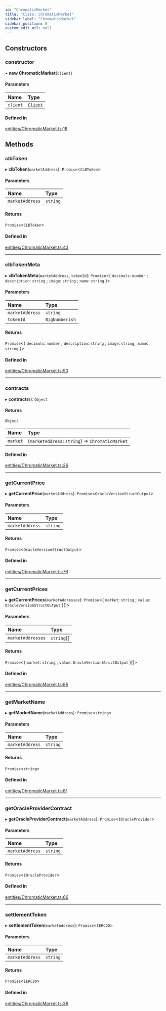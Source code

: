 ```yaml
---
id: "ChromaticMarket"
title: "Class: ChromaticMarket"
sidebar_label: "ChromaticMarket"
sidebar_position: 0
custom_edit_url: null
---
```


## Constructors

### constructor

• **new ChromaticMarket**(`client`)

#### Parameters

| Name | Type |
| :------ | :------ |
| `client` | [`Client`](Client.md) |

#### Defined in

[entities/ChromaticMarket.ts:18](https://github.com/chromatic-protocol/sdk/blob/1fd4062/src/entities/ChromaticMarket.ts#L18)

## Methods

### clbToken

▸ **clbToken**(`marketAddress`): `Promise`<`CLBToken`\>

#### Parameters

| Name | Type |
| :------ | :------ |
| `marketAddress` | `string` |

#### Returns

`Promise`<`CLBToken`\>

#### Defined in

[entities/ChromaticMarket.ts:43](https://github.com/chromatic-protocol/sdk/blob/1fd4062/src/entities/ChromaticMarket.ts#L43)

___

### clbTokenMeta

▸ **clbTokenMeta**(`marketAddress`, `tokenId`): `Promise`<{ `decimals`: `number` ; `description`: `string` ; `image`: `string` ; `name`: `string`  }\>

#### Parameters

| Name | Type |
| :------ | :------ |
| `marketAddress` | `string` |
| `tokenId` | `BigNumberish` |

#### Returns

`Promise`<{ `decimals`: `number` ; `description`: `string` ; `image`: `string` ; `name`: `string`  }\>

#### Defined in

[entities/ChromaticMarket.ts:50](https://github.com/chromatic-protocol/sdk/blob/1fd4062/src/entities/ChromaticMarket.ts#L50)

___

### contracts

▸ **contracts**(): `Object`

#### Returns

`Object`

| Name | Type |
| :------ | :------ |
| `market` | (`marketAddress`: `string`) => `ChromaticMarket` |

#### Defined in

[entities/ChromaticMarket.ts:26](https://github.com/chromatic-protocol/sdk/blob/1fd4062/src/entities/ChromaticMarket.ts#L26)

___

### getCurrentPrice

▸ **getCurrentPrice**(`marketAddress`): `Promise`<`OracleVersionStructOutput`\>

#### Parameters

| Name | Type |
| :------ | :------ |
| `marketAddress` | `string` |

#### Returns

`Promise`<`OracleVersionStructOutput`\>

#### Defined in

[entities/ChromaticMarket.ts:76](https://github.com/chromatic-protocol/sdk/blob/1fd4062/src/entities/ChromaticMarket.ts#L76)

___

### getCurrentPrices

▸ **getCurrentPrices**(`marketAddresses`): `Promise`<{ `market`: `string` ; `value`: `OracleVersionStructOutput`  }[]\>

#### Parameters

| Name | Type |
| :------ | :------ |
| `marketAddresses` | `string`[] |

#### Returns

`Promise`<{ `market`: `string` ; `value`: `OracleVersionStructOutput`  }[]\>

#### Defined in

[entities/ChromaticMarket.ts:85](https://github.com/chromatic-protocol/sdk/blob/1fd4062/src/entities/ChromaticMarket.ts#L85)

___

### getMarketName

▸ **getMarketName**(`marketAddress`): `Promise`<`string`\>

#### Parameters

| Name | Type |
| :------ | :------ |
| `marketAddress` | `string` |

#### Returns

`Promise`<`string`\>

#### Defined in

[entities/ChromaticMarket.ts:81](https://github.com/chromatic-protocol/sdk/blob/1fd4062/src/entities/ChromaticMarket.ts#L81)

___

### getOracleProviderContract

▸ **getOracleProviderContract**(`marketAddress`): `Promise`<`IOracleProvider`\>

#### Parameters

| Name | Type |
| :------ | :------ |
| `marketAddress` | `string` |

#### Returns

`Promise`<`IOracleProvider`\>

#### Defined in

[entities/ChromaticMarket.ts:66](https://github.com/chromatic-protocol/sdk/blob/1fd4062/src/entities/ChromaticMarket.ts#L66)

___

### settlementToken

▸ **settlementToken**(`marketAddress`): `Promise`<`IERC20`\>

#### Parameters

| Name | Type |
| :------ | :------ |
| `marketAddress` | `string` |

#### Returns

`Promise`<`IERC20`\>

#### Defined in

[entities/ChromaticMarket.ts:36](https://github.com/chromatic-protocol/sdk/blob/1fd4062/src/entities/ChromaticMarket.ts#L36)
